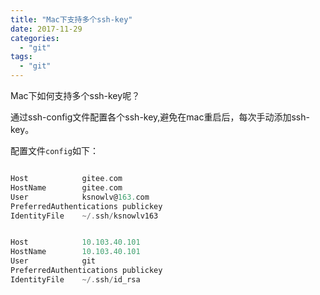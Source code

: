 ```yaml
---
title: "Mac下支持多个ssh-key"
date: 2017-11-29
categories:
  - "git"
tags:
  - "git"
---
```

<!--more-->

Mac下如何支持多个ssh-key呢？

<!--more-->

   通过ssh-config文件配置各个ssh-key,避免在mac重启后，每次手动添加ssh-key。

配置文件`config`如下：

```objective-c

Host    		gitee.com
HostName  		gitee.com
User            ksnowlv@163.com
PreferredAuthentications publickey
IdentityFile    ~/.ssh/ksnowlv163


Host    		10.103.40.101
HostName  		10.103.40.101
User            git
PreferredAuthentications publickey
IdentityFile    ~/.ssh/id_rsa

```
